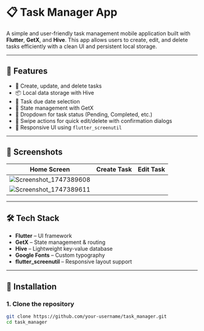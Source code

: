# 📋 Task Manager App

A simple and user-friendly task management mobile application built with **Flutter**, **GetX**, and **Hive**. This app allows users to create, edit, and delete tasks efficiently with a clean UI and persistent local storage.

---

## 🚀 Features

- 📝 Create, update, and delete tasks
- 📦 Local data storage with Hive
- 📆 Task due date selection
- 🧠 State management with GetX
- 🧾 Dropdown for task status (Pending, Completed, etc.)
- 🧹 Swipe actions for quick edit/delete with confirmation dialogs
- 📱 Responsive UI using `flutter_screenutil`

---

## 📸 Screenshots

| Home Screen | Create Task | Edit Task |
|-------------|-------------|------------|
| ![Screenshot_1747389608](https://github.com/user-attachments/assets/e2620cd2-9635-44bf-a392-ad26b5aca38f)
 |![Screenshot_1747389611](https://github.com/user-attachments/assets/a89bfd84-501d-4469-9ffb-af1ccfa83d7b)


---

## 🛠️ Tech Stack

- **Flutter** – UI framework
- **GetX** – State management & routing
- **Hive** – Lightweight key-value database
- **Google Fonts** – Custom typography
- **flutter_screenutil** – Responsive layout support

---

## 🔧 Installation

### 1. Clone the repository

```bash
git clone https://github.com/your-username/task_manager.git
cd task_manager
